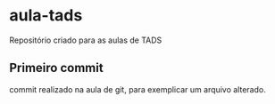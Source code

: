 # aula-tads

Repositório criado para as aulas de TADS

## Primeiro commit

commit realizado na aula de git, para
exemplicar um arquivo alterado.
